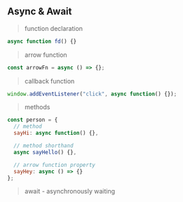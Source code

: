 ## Async & Await

> function declaration

```js
async function fd() {}
```

> arrow function

```js
const arrowFn = async () => {};
```

> callback function

```js
window.addEventListener("click", async function() {});
```

> methods

```js
const person = {
  // method
  sayHi: async function() {},

  // method shorthand
  async sayHello() {},

  // arrow function property
  sayHey: async () => {}
};
```

> await - asynchronously waiting
